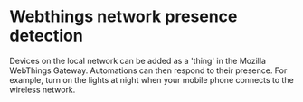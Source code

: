 # Webthings network presence detection
Devices on the local network can be added as a 'thing' in the Mozilla WebThings Gateway. Automations can then respond to their presence. For example, turn on the lights at night when your mobile phone connects to the wireless network.
